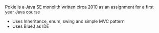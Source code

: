 Pokie is a Java SE monolith written circa 2010 as an assignment for a first year Java course
- Uses Inheritance, enum, swing and simple MVC pattern
- Uses BlueJ as IDE
